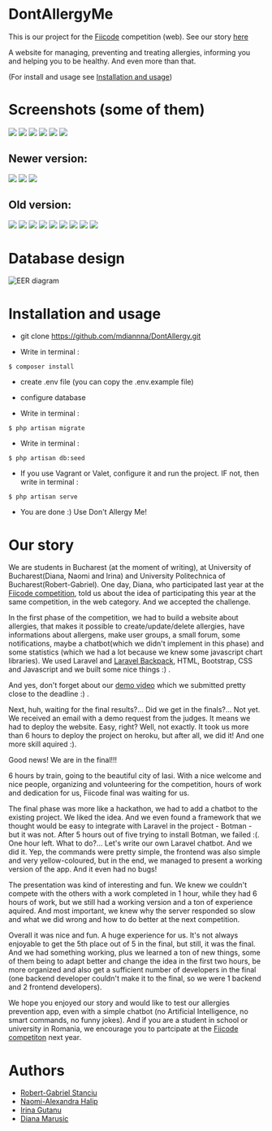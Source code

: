 # DontAllergyMe
This is our project for the [Fiicode](https://fiicode.asii.ro/) competition (web).
See our story [here](https://github.com/mdiannna/DontAllergy/blob/develop/README.md#ourstory)

A website for managing, preventing and treating allergies, informing you and helping you to be healthy. And even more than that.

(For install and usage see [Installation and usage](https://github.com/mdiannna/DontAllergy/blob/develop/README.md#installationandusage))


# Screenshots (some of them)

![](https://raw.githubusercontent.com/mdiannna/DontAllergy/develop/about/screenshots/fiicode1.png)
![](https://raw.githubusercontent.com/mdiannna/DontAllergy/develop/about/screenshots/fiicode2.png)
![](https://raw.githubusercontent.com/mdiannna/DontAllergy/develop/about/screenshots/fiicode3.png)
![](https://raw.githubusercontent.com/mdiannna/DontAllergy/develop/about/screenshots/fiicode4.png)
![](https://raw.githubusercontent.com/mdiannna/DontAllergy/develop/about/screenshots/fiicode5.png)
![](https://raw.githubusercontent.com/mdiannna/DontAllergy/develop/about/screenshots/fiicode6.png)


## Newer version:
![](https://raw.githubusercontent.com/mdiannna/DontAllergy/master/about/screenshots/fiicodenew3.png)
![](https://raw.githubusercontent.com/mdiannna/DontAllergy/master/about/screenshots/fiicodenew4.png)
![](https://raw.githubusercontent.com/mdiannna/DontAllergy/master/about/screenshots/fiicodenew2.png)

## Old version:
![](https://raw.githubusercontent.com/mdiannna/DontAllergy/develop/about/screenshots/fiicode5_1.png)
![](https://raw.githubusercontent.com/mdiannna/DontAllergy/develop/about/screenshots/fiicode7.png)
![](https://raw.githubusercontent.com/mdiannna/DontAllergy/develop/about/screenshots/fiicode8.png)
![](https://raw.githubusercontent.com/mdiannna/DontAllergy/develop/about/screenshots/fiicode9.png)
![](https://raw.githubusercontent.com/mdiannna/DontAllergy/develop/about/screenshots/fiicode10.png)
![](https://raw.githubusercontent.com/mdiannna/DontAllergy/develop/about/screenshots/fiicode11.png)
![](https://raw.githubusercontent.com/mdiannna/DontAllergy/develop/about/screenshots/fiicode12.png)
![](https://raw.githubusercontent.com/mdiannna/DontAllergy/develop/about/screenshots/fiicode14.png)
![](https://raw.githubusercontent.com/mdiannna/DontAllergy/develop/about/screenshots/fiicode13.png)


# Database design

![EER diagram](https://raw.githubusercontent.com/mdiannna/DontAllergy/develop/about/database/database.png)

# Installation and usage
- git clone https://github.com/mdiannna/DontAllergy.git


- Write in terminal :
```
$ composer install
```


- create .env file (you can copy the .env.example file)


- configure database


- Write in terminal :
``` 
$ php artisan migrate
```


- Write in terminal :
```
$ php artisan db:seed
```


- If you use Vagrant or Valet, configure it and run the project. IF not, then write in terminal :
```
$ php artisan serve
```


- You are done :)  Use Don't Allergy Me!





# Our story

We are students in Bucharest (at the moment of writing), at University of Bucharest(Diana, Naomi and Irina) and University Politechnica of Bucharest(Robert-Gabriel). One day, Diana, who participated last year at the [Fiicode competition](https://github.com/mdiannna/DontAllergy/blob/develop/README.md#installationandusage), told us about the idea of participating this year at the same competition, in the web category. And we accepted the challenge.


In the first phase of the competition, we had to build a website about allergies, that makes it possible to create/update/delete allergies, have informations about allergens, make user groups, a small forum, some notifications, maybe a chatbot(which we didn't implement in this phase) and some statistics (which we had a lot because we knew some javascript chart libraries). We used Laravel and [Laravel Backpack](https://laravel-backpack.readme.io), HTML, Bootstrap, CSS and Javascript and we built some nice things :) .


And yes, don't forget about our [demo video](https://drive.google.com/open?id=1I6iImwuLXrZ4NC_W1MWbF63KSrEXRXXn) which we submitted pretty close to the deadline :) .


Next, huh, waiting for the final results?... Did we get in the finals?...
Not yet. We received an email with a demo request from the judges. It means we had to deploy the website. Easy, right? 
Well, not exactly. It took us more than 6 hours to deploy the project on heroku, but after all, we did it! And one more skill aquired :).


Good news! We are in the final!!!


6 hours by train, going to the beautiful city of Iasi. With a nice welcome and nice people, organizing and volunteering for the competition, hours of work and dedication for us, Fiicode final was waiting for us.


The final phase was more like a hackathon, we had to add a chatbot to the existing project. We liked the idea. And we even found a framework that we thought would be easy to integrate with Laravel in the project - Botman - but it was not. After 5 hours out of five trying to install Botman, we failed :(. One hour left. What to do?... Let's write our own Laravel chatbot. And we did it. Yep, the commands were pretty simple, the frontend was also simple and very yellow-coloured, but in the end, we managed to present a working version of the app. And it even had no bugs!


The presentation was kind of interesting and fun. We knew we couldn't compete with the others with a work completed in 1 hour, while they had 6 hours of work, but we still had a working version and a ton of experience aquired. And most important, we knew why the server responded so slow and what we did wrong and how to do better at the next competition.



Overall it was nice and fun. A huge experience for us. It's not always enjoyable to get the 5th place out of 5 in the final, but still, it was the final. And we had something working, plus we learned a ton of new things, some of them being to adapt better and change the idea in the first two hours, be more organized and also get a sufficient number of developers in the final (one backend developer couldn't make it to the final, so we were 1 backend and 2 frontend developers). 



We hope you enjoyed our story and would like to test our allergies prevention app, even with a simple chatbot (no Artificial Intelligence, no smart commands, no funny jokes). And if you are a student in school or university in Romania, we encourage you to partcipate at the [Fiicode competiton](https://fiicode.asii.ro/)  next year.


# Authors
- [Robert-Gabriel Stanciu](https://github.com/Dem0seQuence)
- [Naomi-Alexandra Halip](https://github.com/naomihalip)
- [Irina Gutanu](https://github.com/irinagutanu)
- [Diana Marusic](https://github.com/mdiannna)


